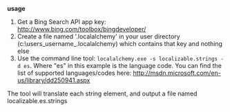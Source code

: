 **usage**

 1. Get a Bing Search API app key: http://www.bing.com/toolbox/bingdeveloper/
 2. Create a file named '.localalchemy' in your user directory (c:\users\_username_\.localalchemy) which contains that key and nothing else
 3. Use the command line tool: `localalchemy.exe -s localizable.strings -d es`. Where "es" in this example is the language code. You can find the list of supported languages/codes here: http://msdn.microsoft.com/en-us/library/dd250941.aspx

The tool will translate each string element, and output a file named localizable.es.strings